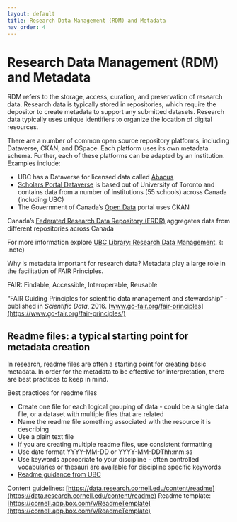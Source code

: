 ```yaml
---
layout: default
title: Research Data Management (RDM) and Metadata
nav_order: 4
---
```

# Research Data Management (RDM) and Metadata

RDM refers to the storage, access, curation, and preservation of research data. Research data is typically stored in repositories, which require the depositor to create metadata to support any submitted datasets. Research data typically uses unique identifiers to organize the location of digital resources.

There are a number of common open source repository platforms, including Dataverse, CKAN, and DSpace. Each platform uses its own metadata schema. Further, each of these platforms can be adapted by an institution. Examples include:
* UBC has a Dataverse for licensed data called [Abacus](http://dvn.library.ubc.ca/dvn/)
* [Scholars Portal Dataverse](https://dataverse.scholarsportal.info) is based out of University of Toronto and contains data from a number of institutions (55 schools) across Canada (including UBC)
* The Government of Canada’s [Open Data](https://open.canada.ca/en/open-data) portal uses CKAN

Canada’s [Federated Research Data Repository (FRDR)](https://www.frdr-dfdr.ca) aggregates data from different repositories across Canada

For more information explore [UBC Library: Research Data Management](https://researchdata.library.ubc.ca).
{: .note}

Why is metadata important for research data? Metadata play a large role in the facilitation of FAIR Principles.

FAIR: Findable, Accessible, Interoperable, Reusable

“FAIR Guiding Principles for scientific data management and stewardship” - published in *Scientific Data*, 2016. [www.go-fair.org/fair-principles](https://www.go-fair.org/fair-principles/)

## Readme files: a typical starting point for metadata creation

In research, readme files are often a starting point for creating basic metadata. In order for the metadata to be effective for interpretation, there are best practices to keep in mind.

Best practices for readme files
* Create one file for each logical grouping of data - could be a single data file, or a dataset with multiple files that are related
* Name the readme file something associated with the resource it is describing
* Use a plain text file
* If you are creating multiple readme files, use consistent formatting
* Use date format YYYY-MM-DD or YYYY-MM-DDThh:mm:ss
* Use keywords appropriate to your discipline - often controlled vocabularies or thesauri are available for discipline specific keywords
* [Readme guidance from UBC](https://researchdata-06oct2014.sites.olt.ubc.ca/files/2020/04/QuickGuide_UBC_readme_v1.0_20200427.pdf)

Content guidelines: [https://data.research.cornell.edu/content/readme](https://data.research.cornell.edu/content/readme)
Readme template: [https://cornell.app.box.com/v/ReadmeTemplate](https://cornell.app.box.com/v/ReadmeTemplate)
